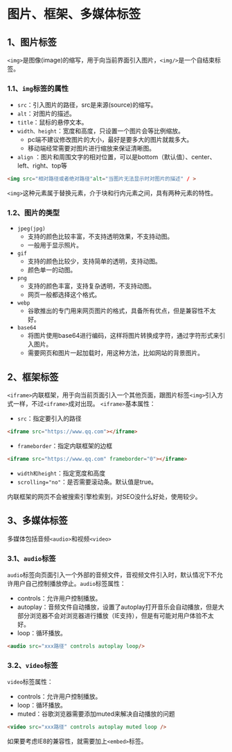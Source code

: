 # 图片、框架、多媒体标签

## 1、图片标签

`<img>`是图像(image)的缩写，用于向当前界面引入图片，`<img/>`是一个自结束标签。

### 1.1、`img`标签的属性

- `src`：引入图片的路径，src是来源(source)的缩写。
- `alt`：对图片的描述。
- `title`：鼠标的悬停文本。
- `width、height`：宽度和高度，只设置一个图片会等比例缩放。
  - pc端不建议修改图片的大小，最好是要多大的图片就裁多大。
  - 移动端经常需要对图片进行缩放来保证清晰图。
- `align` ：图片和周围文字的相对位置，可以是bottom（默认值）、center、left、right、top等

```html
<img src="相对路径或者绝对路径"alt="当图片无法显示时对图片的描述" / >
```

`<img>`这种元素属于替换元素，介于块和行内元素之间，具有两种元素的特性。

### 1.2、图片的类型

- `jpeg(jpg)`
  - 支持的颜色比较丰富，不支持透明效果，不支持动图。
  - 一般用于显示照片。
- `gif`
  - 支持的颜色比较少，支持简单的透明，支持动图。
  - 颜色单一的动图。
- `png`
  - 支持的颜色丰富，支持复杂透明，不支持动图。
  - 网页一般都选择这个格式。
- `webp`
  - 谷歌推出的专门用来网页图片的格式，具备所有优点，但是兼容性不太好。
- `base64`
  - 将图片使用base64进行编码，这样将图片转换成字符，通过字符形式来引入图片。
  - 需要网页和图片一起加载时，用这种方法，比如网站的背景图片。

## 2、框架标签

`<iframe>`内联框架，用于向当前页面引入一个其他页面，跟图片标签`<img>`引入方式一样，不过`<iframe>`成对出现。
`<iframe>`基本属性：

- `src`：指定要引入的路径

```html
<iframe src="https://www.qq.com"></iframe>
```

- `frameborder`：指定内联框架的边框

```html
<iframe src="https://www.qq.com" frameborder="0"></iframe>
```

- `width和height`：指定宽度和高度
- `scrolling="no"`：是否需要滚动条。默认值是true。

内联框架的网页不会被搜索引擎检索到，对SEO没什么好处，使用较少。

## 3、多媒体标签

多媒体包括音频`<audio>`和视频`<video>`

### 3.1、`audio`标签

`audio`标签向页面引入一个外部的音频文件，音视频文件引入时，默认情况下不允许用户自己控制播放停止。`audio`标签属性：

- controls：允许用户控制播放。
- autoplay：音频文件自动播放，设置了autoplay打开音乐会自动播放，但是大部分浏览器不会对浏览器进行播放（IE支持），但是有可能对用户体验不太好。  
- loop：循环播放。  

```html
<audio src="xxx路径" controls autoplay loop/>
```

### 3.2、`video`标签

`video`标签属性：

- controls：允许用户控制播放。
- loop：循环播放。
- muted：谷歌浏览器需要添加muted来解决自动播放的问题

```html
<video src="xxx路径" controls autoplay muted loop />
```

如果要考虑IE8的兼容性，就需要加上`<embed>`标签。

